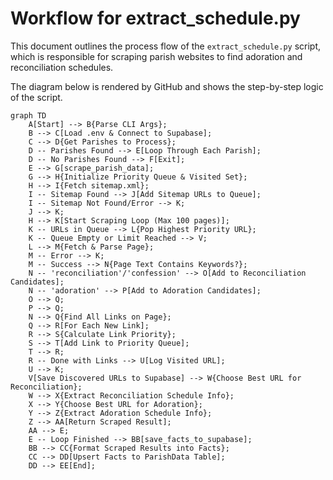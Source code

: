 # Workflow for extract_schedule.py

This document outlines the process flow of the `extract_schedule.py` script, which is responsible for scraping parish websites to find adoration and reconciliation schedules.

The diagram below is rendered by GitHub and shows the step-by-step logic of the script.

```mermaid
graph TD
    A[Start] --> B{Parse CLI Args};
    B --> C[Load .env & Connect to Supabase];
    C --> D{Get Parishes to Process};
    D -- Parishes Found --> E[Loop Through Each Parish];
    D -- No Parishes Found --> F[Exit];
    E --> G[scrape_parish_data];
    G --> H{Initialize Priority Queue & Visited Set};
    H --> I{Fetch sitemap.xml};
    I -- Sitemap Found --> J[Add Sitemap URLs to Queue];
    I -- Sitemap Not Found/Error --> K;
    J --> K;
    H --> K[Start Scraping Loop (Max 100 pages)];
    K -- URLs in Queue --> L{Pop Highest Priority URL};
    K -- Queue Empty or Limit Reached --> V;
    L --> M{Fetch & Parse Page};
    M -- Error --> K;
    M -- Success --> N{Page Text Contains Keywords?};
    N -- 'reconciliation'/'confession' --> O[Add to Reconciliation Candidates];
    N -- 'adoration' --> P[Add to Adoration Candidates];
    O --> Q;
    P --> Q;
    N --> Q{Find All Links on Page};
    Q --> R[For Each New Link];
    R --> S{Calculate Link Priority};
    S --> T[Add Link to Priority Queue];
    T --> R;
    R -- Done with Links --> U[Log Visited URL];
    U --> K;
    V[Save Discovered URLs to Supabase] --> W{Choose Best URL for Reconciliation};
    W --> X{Extract Reconciliation Schedule Info};
    X --> Y{Choose Best URL for Adoration};
    Y --> Z{Extract Adoration Schedule Info};
    Z --> AA[Return Scraped Result];
    AA --> E;
    E -- Loop Finished --> BB[save_facts_to_supabase];
    BB --> CC{Format Scraped Results into Facts};
    CC --> DD[Upsert Facts to ParishData Table];
    DD --> EE[End];
```
